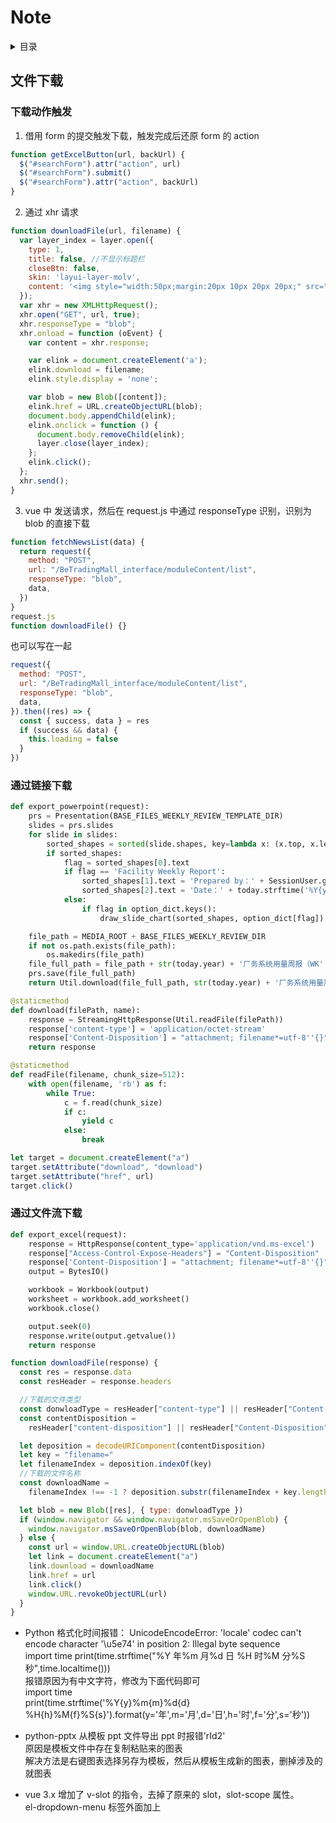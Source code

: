 # Note

<!-- markdown="1" is required for GitHub Pages to render the TOC properly. -->
<details markdown="1">
  <summary>目录</summary>

- [文件下载](#文件下载)
- [通过链接下载](#通过链接下载)
- [通过文件流下载](#通过文件流下载)

</details>

## 文件下载

### 下载动作触发

1. 借用 form 的提交触发下载，触发完成后还原 form 的 action

```js
function getExcelButton(url, backUrl) {
  $("#searchForm").attr("action", url)
  $("#searchForm").submit()
  $("#searchForm").attr("action", backUrl)
}
```

2. 通过 xhr 请求

```js
function downloadFile(url, filename) {
  var layer_index = layer.open({
    type: 1,
    title: false, //不显示标题栏
    closeBtn: false,
    skin: 'layui-layer-molv',
    content: '<img style="width:50px;margin:20px 10px 20px 20px;" src="{% static '/images/loading.gif' %}"><span style="margin-right:20px;font-size:14px;">正在导出，请稍候……</span>'
  });
  var xhr = new XMLHttpRequest();
  xhr.open("GET", url, true);
  xhr.responseType = "blob";
  xhr.onload = function (oEvent) {
    var content = xhr.response;

    var elink = document.createElement('a');
    elink.download = filename;
    elink.style.display = 'none';

    var blob = new Blob([content]);
    elink.href = URL.createObjectURL(blob);
    document.body.appendChild(elink);
    elink.onclick = function () {
      document.body.removeChild(elink);
      layer.close(layer_index);
    };
    elink.click();
  };
  xhr.send();
}
```

3. vue 中
   发送请求，然后在 request.js 中通过 responseType 识别，识别为 blob 的直接下载

```js
function fetchNewsList(data) {
  return request({
    method: "POST",
    url: "/BeTradingMall_interface/moduleContent/list",
    responseType: "blob",
    data,
  })
}
request.js
function downloadFile() {}
```

也可以写在一起

```js
request({
  method: "POST",
  url: "/BeTradingMall_interface/moduleContent/list",
  responseType: "blob",
  data,
}).then((res) => {
  const { success, data } = res
  if (success && data) {
    this.loading = false
  }
})
```

### 通过链接下载

```py
def export_powerpoint(request):
    prs = Presentation(BASE_FILES_WEEKLY_REVIEW_TEMPLATE_DIR)
    slides = prs.slides
    for slide in slides:
        sorted_shapes = sorted(slide.shapes, key=lambda x: (x.top, x.left))
        if sorted_shapes:
            flag = sorted_shapes[0].text
            if flag == 'Facility Weekly Report':
                sorted_shapes[1].text = 'Prepared by：' + SessionUser.getSessionUser().username
                sorted_shapes[2].text = 'Date：' + today.strftime('%Y{y}%m{m}%d{d}').format(y='年', m='月', d='日') + ' WK' + str(current_week)
            else:
                if flag in option_dict.keys():
                    draw_slide_chart(sorted_shapes, option_dict[flag])

    file_path = MEDIA_ROOT + BASE_FILES_WEEKLY_REVIEW_DIR
    if not os.path.exists(file_path):
        os.makedirs(file_path)
    file_full_path = file_path + str(today.year) + '厂务系统用量周报（WK' + str(current_week) + '）.pptx'
    prs.save(file_full_path)
    return Util.download(file_full_path, str(today.year) + '厂务系统用量周报（WK' + str(current_week) + '）.pptx')

@staticmethod
def download(filePath, name):
    response = StreamingHttpResponse(Util.readFile(filePath))
    response['content-type'] = 'application/octet-stream'
    response['Content-Disposition'] = "attachment; filename*=utf-8''{}".format(escape_uri_path(name))
    return response

@staticmethod
def readFile(filename, chunk_size=512):
    with open(filename, 'rb') as f:
        while True:
            c = f.read(chunk_size)
            if c:
                yield c
            else:
                break
```

```js
let target = document.createElement("a")
target.setAttribute("download", "download")
target.setAttribute("href", url)
target.click()
```

### 通过文件流下载

```py
def export_excel(request):
    response = HttpResponse(content_type='application/vnd.ms-excel')
    response["Access-Control-Expose-Headers"] = "Content-Disposition"
    response['Content-Disposition'] = "attachment; filename*=utf-8''{}".format(escape_uri_path("分类台帐详情表.xlsx"))
    output = BytesIO()

    workbook = Workbook(output)
    worksheet = workbook.add_worksheet()
    workbook.close()

    output.seek(0)
    response.write(output.getvalue())
    return response

```

```js
function downloadFile(response) {
  const res = response.data
  const resHeader = response.headers

  //下载的文件类型
  const donwloadType = resHeader["content-type"] || resHeader["Content-Type"]
  const contentDisposition =
    resHeader["content-disposition"] || resHeader["Content-Disposition"]

  let deposition = decodeURIComponent(contentDisposition)
  let key = "filename="
  let filenameIndex = deposition.indexOf(key)
  //下载的文件名称
  const downloadName =
    filenameIndex !== -1 ? deposition.substr(filenameIndex + key.length) : ""

  let blob = new Blob([res], { type: donwloadType })
  if (window.navigator && window.navigator.msSaveOrOpenBlob) {
    window.navigator.msSaveOrOpenBlob(blob, downloadName)
  } else {
    const url = window.URL.createObjectURL(blob)
    let link = document.createElement("a")
    link.download = downloadName
    link.href = url
    link.click()
    window.URL.revokeObjectURL(url)
  }
}
```

- Python 格式化时间报错：
  UnicodeEncodeError: 'locale' codec can't encode character '\u5e74' in position 2: Illegal byte sequence  
  import time
  print(time.strftime("%Y 年%m 月%d 日 %H 时%M 分%S 秒",time.localtime()))  
  报错原因为有中文字符，修改为下面代码即可  
  import time  
  print(time.strftime('%Y{y}%m{m}%d{d} %H{h}%M{f}%S{s}').format(y='年',m='月',d='日',h='时',f='分',s='秒'))

- python-pptx 从模板 ppt 文件导出 ppt 时报错'rId2'  
  原因是模板文件中存在复制粘贴来的图表  
  解决方法是右键图表选择另存为模板，然后从模板生成新的图表，删掉涉及的就图表

- vue 3.x 增加了 v-slot 的指令，去掉了原来的 slot，slot-scope 属性。  
  el-dropdown-menu 标签外面加上<template v-slot:dropdown> </el-dropdown-menu>

- python 引用（多次使用推导式导致的引用问题
  初始化
  date_list = timeUtil.getEveryDay(start_date_str, end_date_str)
  date_value = {date: None for date in date_list}
  ident_value_dict = {ident: date_value.copy() for ident in ident_list}

- js 获取高度

1. $("#div_id").height(); // 获得的是该 div 本身的高度, (不包含 padding,margin,border)
2. $("#div_id").outerHeight(); // 包含该 div 本身的高度, padding 上下的高度, 以及 border 上下的高度(不包含 margin 的高度)
3. $("#div_id").outerHeight(true); // 包含该 div 本身的高度, 以及 padding,border,margin 上下的总高度

$("#divId").height(); //不包括内边距、边框或外边距
$("#divId").innerHeight();//包括内边距
$("#divId").outerHeight();//包括内边距和边框

- Object.assign()导致的组件复用覆盖问题

```vue
<template>
  <template v-if="title">
    <div
      class="floor-title one-line"
      :style="`margin: 0 0 ${gapObj.title}px;color: ${colorObj.title}`"
    >
      {{ title }}
    </div>
  </template>
  <template v-if="subTitle">
    <div
      class="floor-sub_title"
      v-html="subTitle"
      :style="`margin: 0 0 ${gapObj.subTitle}px;color: ${colorObj.subTitle}`"
    ></div>
  </template>
</template>

<script>
//默认间距
const defaultGapObj = {
  //标题底部的间距
  title: 22,
  //副标题底部的间距
  subTitle: 36,
}
//默认颜色
const defaultColorObj = {
  //标题
  title: "#303133",
  //副标题
  subTitle: "#767979",
}
export default {
  props: {
    title: {
      type: String,
      default: "",
    },
    subTitle: {
      type: String,
      default: "",
    },
    //间距
    gap: {
      type: Object,
      default: () => defaultGapObj,
    },
    //颜色
    color: {
      type: Object,
      default: () => defaultColorObj,
    },
  },
  name: "FloorTitle",
  data() {
    return {
      gapObj: {},
      colorObj: {},
    }
  },
  mounted() {
    const { gap, color } = this
    this.gapObj = Object.assign({}, defaultGapObj, gap)
    this.colorObj = Object.assign({}, defaultColorObj, color)
  },
}
</script>

<style lang="scss" scoped>
@import "./index.scss";
</style>
```

#### 跳出指定循环

```js
loopTableData: for (let i = 0; i < this.tableData.length; i++) {
  let item = this.tableData[i]
  for (let j = 0; j < item.children.length; j++) {
    if (item.children[j].id === record.id) {
      item.children[j].total_amount = val
      break loopTableData
    }
  }
}
```

#### 输入控制

浮点数
onkeyup="this.value=this.value.match(/\d+(\.\d*)?/g)?this.value.match(/\d+(\.\d*)?/g)[0]:''"
非负整数
onkeyup="this.value=this.value.replace(/[^\d]/g,'')"
三位小数
onkeyup="this.value=this.value.match(/\d+(\.\d{0,3})?/g)?this.value.match(/\d+(\.\d{0,3})?/g)[0]:''"

#### vuex 分模块后如何通过 mapState 调用

MainLayoutHeader, order-submit

if (config.data instanceof FormData) {
config.timeout = 10000 // OCR 文件识别所需时间较长
console.log("FormData pass")
} else if (config.method === "post") {
if (isObject(config.data)) {
const config_data = {}

        for (let key in config.data) {
          let item = config.data[key]
          if (!isArray(item)) {
            if (isNull(item) || isUndefined(item)) {
              config_data[key] = ""
            } else {
              config_data[key] = item
            }
          } else {
            config_data[key] = item
          }
        }

const loadingStyle = {
text: "加载中...",
color: "#009688",
textColor: "#009688",
fontSize: chartFont(1.2),
lineWidth: 2,
}
echarts.init(document.getElementById("yearlySales")).showLoading(loadingStyle)
echarts.init(document.getElementById("monthlySales")).showLoading(loadingStyle)
myChart.hideLoading()

window.onresize = function () {
myChart.resize()
}
window.onresize = null

antd table 序号列
{
title: "序号",
dataIndex: "index",
align: "center",
customRender: ({ index }) => `${index + 1}`,
width: 80,
},

Ant-design-vue Table 组件 customRow 属性的使用说明
更新时间：2020 年 10 月 28 日 10:51:44 作者：EasonGG  
这篇文章主要介绍了 Ant-design-vue Table 组件 customRow 属性的使用说明，具有很好的参考价值，希望对大家有所帮助。一起跟随小编过来看看吧
官网示例

使用方式
// 表格中加入 customRow 属性并绑定一个 custom 方法
<a-table
rowKey="stockOrderCode"
:columns="columns"
:dataSource="dataSource"
:pagination="pagination"
:customRow="customRow"

>    </a-table>

// methods 中定义方法
customRow(record, index) {
return {
// 这个 style 就是我自定义的属性，也就是官方文档中的 props
style: {
// 字体颜色
color: record.remarkDesc ? record.remarkDesc.fontColor : 'rgba(0, 0, 0, 0.65)',
// 行背景色
'background-color': record.remarkDesc ? record.remarkDesc.bgColor : '#ffffff',
// 字体类型
'font-family': record.remarkDesc ? record.remarkDesc.fontType : 'Microsoft YaHei',
// 下划线
'text-decoration':
record.remarkDesc && record.remarkDesc.underline ? 'underline' : 'unset',
// 字体样式-斜体
'font-style': record.remarkDesc && record.remarkDesc.italics ? 'italic' : 'unset',
// 字体样式-斜体
'font-weight': record.remarkDesc && record.remarkDesc.bold ? 'bolder' : 'unset',
},
on: {
// 鼠标单击行
click: event => {
// do something
},
},
}
},

CSS3 :nth-child() 选择器
定义和用法
:nth-child(n) 选择器匹配属于其父元素的第 N 个子元素，不论元素的类型。

n 可以是数字、关键词或公式。

提示：请参阅 :nth-of-type() 选择器，该选择器选取父元素的第 N 个指定类型的子元素。

实例 1
Odd 和 even 是可用于匹配下标是奇数或偶数的子元素的关键词（第一个子元素的下标是 1）。

在这里，我们为奇数和偶数 p 元素指定两种不同的背景色：

p:nth-child(odd)
{
background:#ff0000;
}
p:nth-child(even)
{
background:#0000ff;
}
亲自试一试

实例 2
使用公式 (an + b)。描述：表示周期的长度，n 是计数器（从 0 开始），b 是偏移值。

在这里，我们指定了下标是 3 的倍数的所有 p 元素的背景色：

p:nth-child(3n+0)
{
background:#ff0000;
}

#### vue


ant 的 modal 组件我想修改.ant-modal-footer 或者 content 里面的内容的样式都不可以。

我试了 wrapClassName 也不会生效。请问该怎么自定义这些样式？
原来默认挂在到了 body 节点，而我的当前样式文件却只能作用于<div id='root'></div>下的 dom。
所以用一下这个属性：

getContainer={document.getElementsByClassName('div')[0]}
:getPopupContainer="(triggerNode) => triggerNode.parentNode"


JavaScript Array some() 方法
定义和用法
some() 方法用于检测数组中的元素是否满足指定条件（函数提供）。
some() 方法会依次执行数组的每个元素：
    如果有一个元素满足条件，则表达式返回true , 剩余的元素不会再执行检测。
    如果没有满足条件的元素，则返回false。
注意： some() 不会对空数组进行检测。
注意： some() 不会改变原始数组。
语法
array.some(function(currentValue,index,arr),thisValue)
参数说明
参数 	描述
function(currentValue, index,arr) 	必须。函数，数组中的每个元素都会执行这个函数
函数参数:
参数 	描述
currentValue 	必须。当前元素的值
index 	可选。当前元素的索引值
arr 	可选。当前元素属于的数组对象
thisValue 	可选。对象作为该执行回调时使用，传递给函数，用作 "this" 的值。
如果省略了 thisValue ，"this" 的值为 "undefined"
技术细节
返回值： 	布尔值。如果数组中有元素满足条件返回 true，否则返回 false。
JavaScript 版本: 	1.6
实例

检测数组中是否有元素大于 18:
var ages = [3, 10, 18, 20];

function checkAdult(age) {
    return age >= 18;
}

function myFunction() {
    document.getElementById("demo").innerHTML = ages.some(checkAdult);
}

输出结果为:
true


JavaScript 存储对象

Web 存储 API 提供了 sessionStorage （会话存储） 和 localStorage（本地存储）两个存储对象来对网页的数据进行添加、删除、修改、查询操作。

    localStorage 用于长久保存整个网站的数据，保存的数据没有过期时间，直到手动去除。
    sessionStorage 用于临时保存同一窗口(或标签页)的数据，在关闭窗口或标签页之后将会删除这些数据。

存储对象属性
属性 	描述
length 	返回存储对象中包含多少条数据。
存储对象方法
方法 	描述
key(n) 	返回存储对象中第 n 个键的名称
getItem(keyname) 	返回指定键的值
setItem(keyname, value) 	添加键和值，如果对应的值存在，则更新该键对应的值。
removeItem(keyname) 	移除键
clear() 	清除存储对象中所有的键


vue3 如何通过 ref 获取 DOM 节点
在 vue2 中，我们通过 ref 为节点添加一个名称，然后用 this.$refs['节点名称'] 就可以获取到DOM节点，

例：
<template>
  <div ref='one'>我是节点</div>   // 添加名称
</template>

<script>
  mounted() {
    console.log(this.$refs.one) // 获取到 one DOM 节点
  }
</script>

在 vue3 中，我们一样可以通过为节点添加一个 ref 名称 ，但是接下来的步骤和 vue2 有些区别

1.为节点添加一个 ref 名称
2.创建 ref 响应式常量并且与 DOM 节点名称一致 ，且值为 null
3.在 mounted 之后通过 常量的 value 即可获取到 DOM 节点

例：
<template>
    <div ref="two">我是节点</div>
</template>

<script>
  setup() {
      const two= ref(null)
        onMounted(() => {  // 需要在DOM加载完毕之后才可获取到
          console.log(two.value)
        })
      return { two }
 },
</script>

OK，今天就写这么多~！

作者：嘉奇
链接：https://www.jianshu.com/p/2009f3beb7a5
来源：简书
著作权归作者所有。商业转载请联系作者获得授权，非商业转载请注明出处。




nvm安装node出现的问题：

1、node成功了，npm没成功
 解决：在nvm 安装了node之后，输入npm找不到该命令，当时安装报错如下：
996160-20170428161513569-624258911.png

，手动删除node版本的文件夹：v6.10.2，npm安装失败我想还有一个原因可能下载地址出的问题，所以最好还是在nvm文件夹下settings里配置一下node和npm的安装地址，这样nvm安装node和npm时直接从淘宝镜像下载，可能就不会出错了。然后回到cmd窗口重新 nvm install v6.10.2 ,这时node和npm都安装成功了。

settings.txt 后面加两行：
root: D:\nvm
path: D:\nvm\nodejs
node_mirror: https://npm.taobao.org/mirrors/node/
npm_mirror: https://npm.taobao.org/mirrors/npm/

作者：Arvin7
链接：https://www.jianshu.com/p/97911b2037d5
来源：简书
著作权归作者所有。商业转载请联系作者获得授权，非商业转载请注明出处。


$.ajax({
    url: '{% url "bemsp:missionTask_setUser" %}',
    type: 'POST',
    cache: false,
    dataType: 'json',
    data: {"missionId": missionId, "userId": userId},
    success: function (data) {
        layer.close(loadingIndex)
        layer.msg(data.content,{icon:1,time:1000}, function(){
            location.reload()
        });

    },
    error: function () {
        console.log('获取值班错误！')
    }
})
